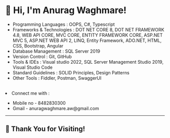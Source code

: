 <!DOCTYPE html>
<html>
<body>
<h1 >👋 Hi, I'm Anurag Waghmare! </h1>
  
<ul style="list-style-type:disc; >
<li>Skills  :</li>
  
<ul style="list-style-type:disc;">
  <li>Programming Languages : OOPS, C#, Typescript</li>
  <li>Frameworks & Technologies : DOT NET CORE 8, DOT NET
FRAMEWORK 4.8, WEB API CORE, MVC CORE, ENTITY
FRAMEWORK CORE, ASP.NET MVC 5, ASP.NET WEB API 2, LINQ,
Entity Framework, ADO.NET, HTML, CSS, Bootstrap, Angular</li>
  <li>Database Management : SQL Server 2019</li>
  <li>Version Control : Git, GitHub</li>
  <li>Tools & IDEs : Visual studio 2022, SQL Server Management
Studio 2019, Visual Studio Code
</li>
  <li>Standard Guidelines : SOLID Principles, Design Patterns</li>
  <li>Other Tools : Fiddler, Postman, SwaggerUI</li>
</ul>  
<br>
  
<li>Connect me with  :</li>
<ul>
<li>Mobile no  -  8482830300</li>
<li>Gmail  -  anuragwaghmare.aw@gmail.com</li>
</ul>
</ul>

<hr>
<h2>🚀 Thank You for Visiting!</h2>
 
</body>
</html>


